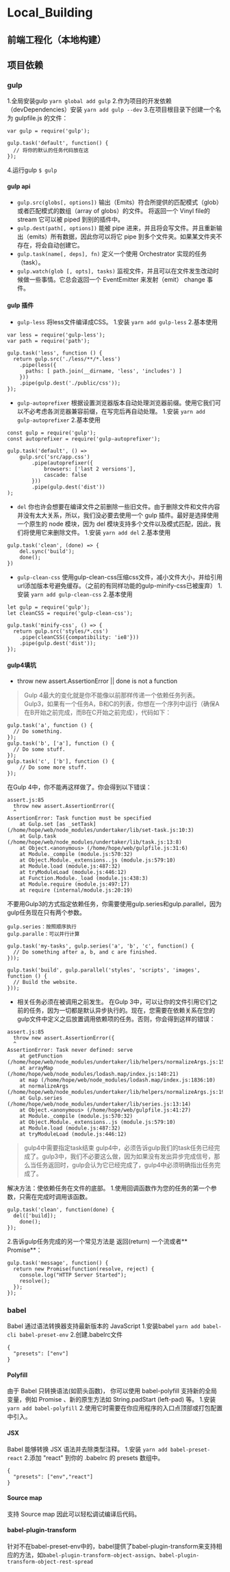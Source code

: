 # Local_Building

## 前端工程化（本地构建）

## 项目依赖

### gulp
1.全局安装gulp
`yarn global add gulp`
2.作为项目的开发依赖（devDependencies）安装
`yarn add gulp --dev`
3.在项目根目录下创建一个名为 gulpfile.js 的文件：
```
var gulp = require('gulp');

gulp.task('default', function() {
  // 将你的默认的任务代码放在这
});

```
4.运行gulp
`$ gulp`

#### gulp api
* `gulp.src(globs[, options])`
输出（Emits）符合所提供的匹配模式（glob）或者匹配模式的数组（array of globs）的文件。 将返回一个 Vinyl file的 stream 它可以被 piped 到别的插件中。
* `gulp.dest(path[, options])`
能被 pipe 进来，并且将会写文件。并且重新输出（emits）所有数据，因此你可以将它 pipe 到多个文件夹。如果某文件夹不存在，将会自动创建它。
* `gulp.task(name[, deps], fn)`
定义一个使用 Orchestrator 实现的任务（task）。
* `gulp.watch(glob [, opts], tasks)`
监视文件，并且可以在文件发生改动时候做一些事情。它总会返回一个 EventEmitter 来发射（emit） change 事件。

#### gulp 插件
* `gulp-less`
将less文件编译成CSS。
1.安装
`yarn add gulp-less`
2.基本使用
```
var less = require('gulp-less');
var path = require('path');
 
gulp.task('less', function () {
  return gulp.src('./less/**/*.less')
    .pipe(less({
      paths: [ path.join(__dirname, 'less', 'includes') ]
    }))
    .pipe(gulp.dest('./public/css'));
});

```
* `gulp-autoprefixer`
根据设置浏览器版本自动处理浏览器前缀。使用它我们可以不必考虑各浏览器兼容前缀，在写完后再自动处理。
1.安装
`yarn add gulp-autoprefixer`
2.基本使用
```
const gulp = require('gulp');
const autoprefixer = require('gulp-autoprefixer');
 
gulp.task('default', () =>
    gulp.src('src/app.css')
        .pipe(autoprefixer({
            browsers: ['last 2 versions'],
            cascade: false
        }))
        .pipe(gulp.dest('dist'))
);

```
* `del`
你也许会想要在编译文件之前删除一些旧文件。由于删除文件和文件内容并没有太大关系，所以，我们没必要去使用一个 gulp 插件。最好是选择使用一个原生的 node 模块，因为 del 模块支持多个文件以及模式匹配，因此，我们将使用它来删除文件。
1.安装
`yarn add del`
2.基本使用
```
gulp.task('clean', (done) => {
    del.sync('build');
    done();
})

```
* `gulp-clean-css`
使用gulp-clean-css压缩css文件，减小文件大小，并给引用url添加版本号避免缓存。（之前的有同样功能的gulp-minify-css已被废弃）
1.安装
`yarn add gulp-clean-css`
2.基本使用
```
let gulp = require('gulp');
let cleanCSS = require('gulp-clean-css');
 
gulp.task('minify-css', () => {
  return gulp.src('styles/*.css')
    .pipe(cleanCSS({compatibility: 'ie8'}))
    .pipe(gulp.dest('dist'));
});

```

#### gulp4填坑
* throw new assert.AssertionError || done is not a function
> Gulp 4最大的变化就是你不能像以前那样传递一个依赖任务列表。
Gulp3，如果有一个任务A，B和C的列表，你想在一个序列中运行（确保A在B开始之前完成，而B在C开始之前完成），代码如下：
```
gulp.task('a', function () {
  // Do something.
});
gulp.task('b', ['a'], function () {
  // Do some stuff.
});
gulp.task('c', ['b'], function () {
    // Do some more stuff.
});

```
在Gulp 4中，你不能再这样做了。你会得到以下错误：
```
assert.js:85
  throw new assert.AssertionError({
  ^
AssertionError: Task function must be specified
    at Gulp.set [as _setTask] (/home/hope/web/node_modules/undertaker/lib/set-task.js:10:3)
    at Gulp.task (/home/hope/web/node_modules/undertaker/lib/task.js:13:8)
    at Object.<anonymous> (/home/hope/web/gulpfile.js:31:6)
    at Module._compile (module.js:570:32)
    at Object.Module._extensions..js (module.js:579:10)
    at Module.load (module.js:487:32)
    at tryModuleLoad (module.js:446:12)
    at Function.Module._load (module.js:438:3)
    at Module.require (module.js:497:17)
    at require (internal/module.js:20:19)

```
不要用Gulp3的方式指定依赖任务，你需要使用gulp.series和gulp.parallel，因为gulp任务现在只有两个参数。
```
gulp.series：按照顺序执行
gulp.paralle：可以并行计算

```
```
gulp.task('my-tasks', gulp.series('a', 'b', 'c', function() {
  // Do something after a, b, and c are finished.
}));

```
```
gulp.task('build', gulp.parallel('styles', 'scripts', 'images', function () {
  // Build the website.
}));

```
* 相关任务必须在被调用之前发生。
在Gulp 3中，可以让你的文件引用它们之前的任务，因为一切都是默认异步执行的。现在，您需要在依赖关系在您的gulp文件中定义之后放置调用依赖项的任务。否则，你会得到这样的错误：
```
assert.js:85
  throw new assert.AssertionError({
  ^
AssertionError: Task never defined: serve
    at getFunction (/home/hope/web/node_modules/undertaker/lib/helpers/normalizeArgs.js:15:5)
    at arrayMap (/home/hope/web/node_modules/lodash.map/index.js:140:21)
    at map (/home/hope/web/node_modules/lodash.map/index.js:1836:10)
    at normalizeArgs (/home/hope/web/node_modules/undertaker/lib/helpers/normalizeArgs.js:19:10)
    at Gulp.series (/home/hope/web/node_modules/undertaker/lib/series.js:13:14)
    at Object.<anonymous> (/home/hope/web/gulpfile.js:41:27)
    at Module._compile (module.js:570:32)
    at Object.Module._extensions..js (module.js:579:10)
    at Module.load (module.js:487:32)
    at tryModuleLoad (module.js:446:12)

```
> gulp4中需要指定task结束
gulp4中，必须告诉gulp我们的task任务已经完成了。gulp3中，我们不必要这么做，因为如果没有发出异步完成信号，那么当任务返回时，gulp会认为它已经完成了，gulp4中必须明确指出任务完成了。

解决方法：使依赖任务在文件的底部。
1.使用回调函数作为您的任务的第一个参数，只需在完成时调用该函数。
```
gulp.task('clean', function(done) {
  del(['build]);
    done();
});

```
2.告诉gulp任务完成的另一个常见方法是 返回(return) 一个流或者** Promise**：
```
gulp.task('message', function() {
  return new Promise(function(resolve, reject) {
    console.log("HTTP Server Started");
    resolve();
  });
});

```

### babel
Babel 通过语法转换器支持最新版本的 JavaScript 
1.安装babel
`yarn add babel-cli babel-preset-env`
2.创建.babelrc文件
```
{
  "presets": ["env"]
}

```

#### Polyfill
由于 Babel 只转换语法(如箭头函数)， 你可以使用 babel-polyfill 支持新的全局变量，例如 Promise 、新的原生方法如 String.padStart (left-pad) 等。
1.安装
`yarn add babel-polyfill`
2.使用它时需要在你应用程序的入口点顶部或打包配置中引入。

#### JSX
Babel 能够转换 JSX 语法并去除类型注释。
1.安装
`yarn add babel-preset-react`
2.添加 "react" 到你的 .babelrc 的 presets 数组中。
```
{
  "presets": ["env","react"]
}

```
#### Source map
支持 Source map 因此可以轻松调试编译后代码。

#### babel-plugin-transform
针对不在babel-preset-env中的，babel提供了babel-plugin-transform来支持相应的方法，如`babel-plugin-transform-object-assign`、`babel-plugin-transform-object-rest-spread`